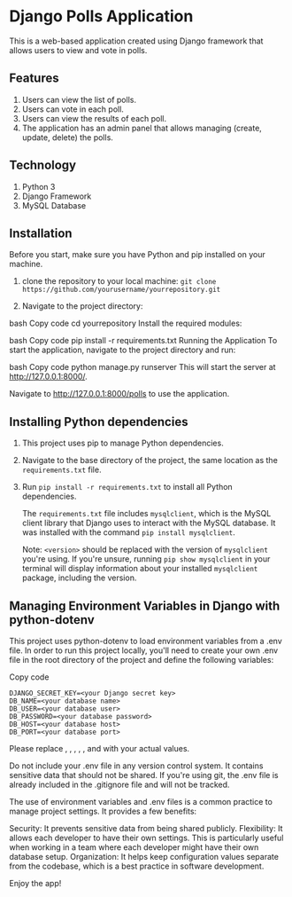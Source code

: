 # Django Polls Application

This is a web-based application created using Django framework that allows users to view and vote in polls.

## Features

1. Users can view the list of polls.
2. Users can vote in each poll.
3. Users can view the results of each poll.
4. The application has an admin panel that allows managing (create, update, delete) the polls.

## Technology

1. Python 3
2. Django Framework
3. MySQL Database

## Installation

Before you start, make sure you have Python and pip installed on your machine.

1.  clone the repository to your local machine: `git clone https://github.com/yourusername/yourrepository.git`

2. Navigate to the project directory:


bash
Copy code
cd yourrepository
Install the required modules:

bash
Copy code
pip install -r requirements.txt
Running the Application
To start the application, navigate to the project directory and run:

bash
Copy code
python manage.py runserver
This will start the server at http://127.0.0.1:8000/.

Navigate to http://127.0.0.1:8000/polls to use the application.

## Installing Python dependencies

1. This project uses pip to manage Python dependencies.
2. Navigate to the base directory of the project, the same location as the `requirements.txt` file.
3. Run `pip install -r requirements.txt` to install all Python dependencies.

   The `requirements.txt` file includes `mysqlclient`, which is the MySQL client library that Django uses to interact with the MySQL database. It was installed with the command `pip install mysqlclient`.

   Note: `<version>` should be replaced with the version of `mysqlclient` you're using. If you're unsure, running `pip show mysqlclient` in your terminal will display information about your installed `mysqlclient` package, including the version.


## Managing Environment Variables in Django with python-dotenv

   This project uses python-dotenv to load environment variables from a .env file. In order to run this project locally, you'll need to create your own .env file in the root directory of the project and define the following variables:

Copy code
```
DJANGO_SECRET_KEY=<your Django secret key>
DB_NAME=<your database name>
DB_USER=<your database user>
DB_PASSWORD=<your database password>
DB_HOST=<your database host>
DB_PORT=<your database port>
```
Please replace <your Django secret key>, <your database name>, <your database user>, <your database password>, <your database host>, and <your database port> with your actual values.

Do not include your .env file in any version control system. It contains sensitive data that should not be shared. If you're using git, the .env file is already included in the .gitignore file and will not be tracked.

The use of environment variables and .env files is a common practice to manage project settings. It provides a few benefits:

Security: It prevents sensitive data from being shared publicly.
Flexibility: It allows each developer to have their own settings. This is particularly useful when working in a team where each developer might have their own database setup.
Organization: It helps keep configuration values separate from the codebase, which is a best practice in software development.


Enjoy the app!
